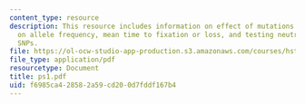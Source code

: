 ```yaml
---
content_type: resource
description: This resource includes information on effect of mutations and selection
  on allele frequency, mean time to fixation or loss, and testing neutrality of human
  SNPs.
file: https://ol-ocw-studio-app-production.s3.amazonaws.com/courses/hst-508-quantitative-genomics-fall-2005/f6985ca428582a59cd200d7fddf167b4_ps1.pdf
file_type: application/pdf
resourcetype: Document
title: ps1.pdf
uid: f6985ca4-2858-2a59-cd20-0d7fddf167b4
---
```

